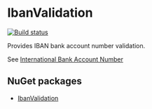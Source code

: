 # IbanValidation

[![Build status](https://ci.appveyor.com/api/projects/status/lweml30irx0ad7vs/branch/master?svg=true)](https://ci.appveyor.com/project/janv8000/ibanvalidation/branch/master)

Provides IBAN bank account number validation.

See [International Bank Account Number](https://en.wikipedia.org/wiki/International_Bank_Account_Number)

## NuGet packages ##

- [IbanValidation](https://www.nuget.org/packages/IbanValidation/)
